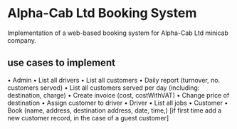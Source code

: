 # Alpha-Cab Ltd Booking System

Implementation of a web-based booking system for Alpha-Cab Ltd minicab company.

use cases to implement
----------------------
•	Admin
  • List all drivers
  • List all customers
  •	Daily report (turnover, no. customers served)
  •	List all customers served per day (including: destination, charge)
  •	Create invoice (cost, costWithVAT)
  •	Change price of destination
  •	Assign customer to driver
•	Driver
  •	List all jobs
•	Customer
  •	Book (name, address, destination address, date, time,) [if first time add a new customer record, in the case of a guest customer]
